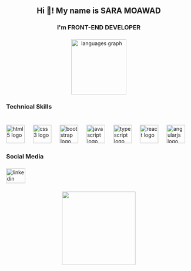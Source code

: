 <h2 align="center">Hi 👋! My name is SARA MOAWAD</h2>

###

<h3 align="center">I'm FRONT-END DEVELOPER</h3>

###

<div align="center">
  <img src="https://github-readme-stats.vercel.app/api/top-langs?username=Saramoawad&locale=en&hide_title=false&layout=compact&card_width=320&langs_count=5&theme=dracula&hide_border=false" height="150" alt="languages graph"  />
</div>

###

<h3 align="left">Technical Skills</h3>

###

<br clear="both">

<div align="left">
  <img src="https://cdn.jsdelivr.net/gh/devicons/devicon/icons/html5/html5-original.svg" height="50" alt="html5 logo"  />
  <img width="15" />
  <img src="https://cdn.jsdelivr.net/gh/devicons/devicon/icons/css3/css3-original.svg" height="50" alt="css3 logo"  />
  <img width="15" />
  <img src="https://cdn.jsdelivr.net/gh/devicons/devicon/icons/bootstrap/bootstrap-original.svg" height="50" alt="bootstrap logo"  />
  <img width="15" />
  <img src="https://cdn.jsdelivr.net/gh/devicons/devicon/icons/javascript/javascript-original.svg" height="50" alt="javascript logo"  />
  <img width="15" />
  <img src="https://cdn.jsdelivr.net/gh/devicons/devicon/icons/typescript/typescript-original.svg" height="50" alt="typescript logo"  />
  <img width="15" />
  <img src="https://cdn.jsdelivr.net/gh/devicons/devicon/icons/react/react-original.svg" height="50" alt="react logo"  />
  <img width="15" />
  <img src="https://skillicons.dev/icons?i=angular" height="50" alt="angularjs logo"  />
</div>

###

<h3 align="left">Social Media</h3>

###

<div align="left">
  <a href="www.linkedin.com/in/sara-moawad-90bb34256" target="_blank">
    <img src="https://raw.githubusercontent.com/maurodesouza/profile-readme-generator/master/src/assets/icons/social/linkedin/default.svg" width="52" height="40" alt="linkedin logo"  />
  </a>
</div>

###

<div align="center">
  <img height="200" src="https://media3.giphy.com/media/v1.Y2lkPTc5MGI3NjExOGxxbnM0dG1odTE2azU4bnVza2R2OWNtdmN3d3NwdDl5amJ6MHA4aiZlcD12MV9pbnRlcm5hbF9naWZfYnlfaWQmY3Q9Zw/JpXje6i6NjmGHkO2Na/giphy.gif"  />
</div>

###
